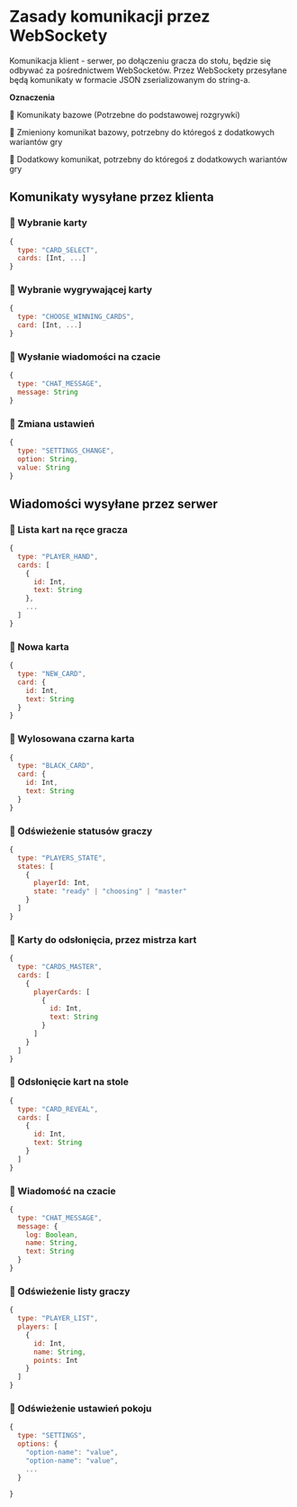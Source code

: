 # Zasady komunikacji przez WebSockety


Komunikacja klient - serwer, po dołączeniu gracza do stołu, będzie się odbywać za pośrednictwem WebSocketów. Przez WebSockety przesyłane będą komunikaty w formacie JSON zserializowanym do string-a.

__Oznaczenia__

&#x1F4D8; Komunikaty bazowe (Potrzebne do podstawowej rozgrywki)

&#x1F4D7; Zmieniony komunikat bazowy, potrzebny do któregoś z dodatkowych wariantów gry

&#x1F4D9; Dodatkowy komunikat, potrzebny do któregoś z dodatkowych wariantów gry

## Komunikaty wysyłane przez klienta

### &#x1F4D8; Wybranie karty

```js
{
  type: "CARD_SELECT",
  cards: [Int, ...]
}
```

### &#x1F4D8; Wybranie wygrywającej karty

```js
{
  type: "CHOOSE_WINNING_CARDS",
  card: [Int, ...]
}
```

### &#x1F4D8; Wysłanie wiadomości na czacie

```js
{
  type: "CHAT_MESSAGE",
  message: String
}
```

### &#x1F4D8; Zmiana ustawień

```js
{
  type: "SETTINGS_CHANGE",
  option: String,
  value: String
}
```

## Wiadomości wysyłane przez serwer

### &#x1F4D8; Lista kart na ręce gracza

```js
{
  type: "PLAYER_HAND",
  cards: [
    {
      id: Int,
      text: String
    }, 
    ...
  ]
}
```

### &#x1F4D8; Nowa karta
```js
{
  type: "NEW_CARD",
  card: {
    id: Int,
    text: String
  }
}
```

### &#x1F4D8; Wylosowana czarna karta

```js
{
  type: "BLACK_CARD",
  card: {
    id: Int,
    text: String
  }
}
```

### &#x1F4D8; Odświeżenie statusów graczy
```js
{
  type: "PLAYERS_STATE",
  states: [
    {
      playerId: Int,
      state: "ready" | "choosing" | "master"
    }
  ]
}
```
### &#x1F4D8; Karty do odsłonięcia, przez mistrza kart
```js
{
  type: "CARDS_MASTER",
  cards: [
    {
      playerCards: [
        {
          id: Int,
          text: String
        }
      ]
    }
  ]
}
```
### &#x1F4D8; Odsłonięcie kart na stole
```js
{
  type: "CARD_REVEAL",
  cards: [
    {
      id: Int,
      text: String
    }
  ]
}
```

### &#x1F4D8; Wiadomość na czacie

```js
{
  type: "CHAT_MESSAGE",
  message: {
    log: Boolean,
    name: String,
    text: String
  }
}
```

### &#x1F4D8; Odświeżenie listy graczy

```js
{
  type: "PLAYER_LIST",
  players: [
    {
      id: Int,
      name: String,
      points: Int
    }
  ]
}
```

### &#x1F4D8; Odświeżenie ustawień pokoju

```js
{
  type: "SETTINGS",
  options: {
    "option-name": "value",
    "option-name": "value",
    ...
  }
  
}
```

